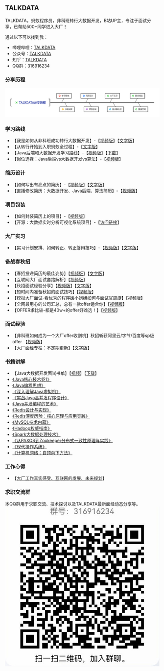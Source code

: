 ﻿## TALKDATA
TALKDATA，蚂蚁程序员，非科班转行大数据开发，B站UP主，专注于面试分享，已帮助500+同学进入大厂！

通过以下可以找到我：

 - 哔哩哔哩：[TALKDATA][1]
 - 公众号：[TALKDATA][2]
 - 知乎：[TALKDATA][3]
 - QQ群：316916234

### 分享历程
![image](image/TALKDATA_share.png)

### 学习路线

 - 【我是如何从非科班成功转行大数据开发】-【[视频版][4]】【[文字版][5]】
 - 【从转行开始到入职蚂蚁全过程】-【[文字版][6]】
 - 【Java后端和大数据开发学习路线】-【[视频版][7]】【[下载][8]】
 - 【岗位选择：Java后端vs大数据开发vs算法】-【[视频版][9]】


### 简历设计

 - 【如何写出有亮点的简历】-【[视频版][10]】【[文字版][11]】
 - 【直播修改简历：大数据开发、Java后端、算法简历】-【[视频版][12]】

### 项目包装

 - 【如何封装简历上的项目】-【[视频版][13]】
 - 【开源：大数据实时分析可视化系统项目】-【[访问链接][14]】

### 大厂实习

 - 【实习计划安排、如何转正、转正答辩技巧】-【[视频版][15]】【[文字版][16]】

### 备战春秋招

 - 【春招投递简历的最佳姿势】【[视频版][17]】【[文字版][18]】
 - 【互联网大厂面试套路解析】【[视频版][19]】
 - 【秋招面试经验分享】【[视频版][20]】【[文字版][21]】
 - 【短时间内准备秋招的面试技巧】【[视频版][22]】
 - 【模拟大厂面试-看优秀的程序媛小姐姐如何与面试官周旋】【[视频版][23]】
 - 【全网最用心的公司汇总，总有一款offer适合你】【[视频版][24]】
 - 【OFFER求比较-都是40w+的offer好难选！】【[视频版][25]】
 
### 面试经验

 - 【非科班如何成为一个大厂offer收割机】秋招斩获阿里云/字节/百度等sp级offer 【[视频版][26]】
 - 【大厂面经专栏：不定期更新】【[文字版][27]】

### 书籍讲解

 - 【Java大数据开发面试书单】【[视频][28]】【[下载][29]】
 - [《Java核心技术卷1》][30]
 - [《Java编程思想》][31]
 - [《深入理解Java虚拟机》][32]
 - [《实战Java高并发程序设计》][33]
 - [《Java并发编程的艺术》][34]
 - [《Redis设计与实现》][35]
 - [《Redis深度历险：核心原理与应用实践》][36]
 - [《MySQL技术内幕》][37]
 - [《Hadoop权威指南》][38]
 - [《Spark大数据处理技术》][39]
 - [《从PAXOS到Zookeeper分布式一致性原理与实践》][40]
 - [《现代操作系统》][41]
 - [《计算机网络：自顶向下方法》][42]

### 工作心得

 - 【[大厂工作真实感受、互联网的发展、未来规划][43]】

### 求职交流群
本QQ群用于求职交流、技术探讨以及TALKDATA最新面经动态分享等。
![image](image/qqqun.jpg)

  [1]: https://space.bilibili.com/326797886
  [2]: https://mp.weixin.qq.com/s/S4-3ptU4tzRJIJaWDALEwg
  [3]: https://www.zhihu.com/people/changeforeda
  [4]: https://www.bilibili.com/video/BV1SJ411T7DV
  [5]: https://mp.weixin.qq.com/s?__biz=Mzg4NzAxMjIyOQ==&mid=2247483698&idx=1&sn=7a4a698356bba0547135e7203a6f2bab&chksm=cf91afd8f8e626cedc546403ac9bdfb838bf1328742c705c03d8970978c53e2cc8580d4e904d&scene=178&cur_album_id=1417724228044210177#rd
  [6]: https://mp.weixin.qq.com/s/WBiPD_86XkMkepIN4J9euQ
  [7]: https://www.bilibili.com/video/BV1HV411d7t6
  [8]: https://mp.weixin.qq.com/s?__biz=Mzg4NzAxMjIyOQ==&mid=2247483818&idx=1&sn=8d6643e2bc280d07e259f451ce998207&chksm=cf91af40f8e626560eb164bd5e46984da653efa3bf6f38e6b70fa99cc181027052f776e4784c&scene=178&cur_album_id=1417724228044210177#rd
  [9]: https://www.bilibili.com/video/BV1sJ41127EP
  [10]: https://www.bilibili.com/video/BV1XE411P7s8
  [11]: https://mp.weixin.qq.com/s?__biz=Mzg4NzAxMjIyOQ==&mid=2247483717&idx=1&sn=3ed1c1fcb27fc4c55abb563f0840b103&chksm=cf91afaff8e626b9c7863c3306284b4e6a29d7718f4691db628bb354c48c8907e55e8a3fa8a0&scene=178&cur_album_id=1417724228044210177#rd
  [12]: https://www.bilibili.com/video/BV1nJ411h718
  [13]: https://www.bilibili.com/video/BV1XE411P7s8
  [14]: https://github.com/TALKDATA/JavaBigData/blob/master/news-project.md
  [15]: https://www.bilibili.com/video/BV1hQ4y1d7MF
  [16]: https://mp.weixin.qq.com/s?__biz=Mzg4NzAxMjIyOQ==&mid=2247483842&idx=1&sn=e51a6cd0d13650fbebe360f4ee63437b&chksm=cf91af28f8e6263e0ccc3fd2d623f8d44fe4d82bc5b412aaee54739412eff1c932801de757e5&scene=178&cur_album_id=1417724228044210177#rd
  [17]: https://www.bilibili.com/video/BV1y7411K74s
  [18]: https://mp.weixin.qq.com/s?__biz=Mzg4NzAxMjIyOQ==&mid=2247483755&idx=1&sn=01b0368084267dee649d6fa26954df4d&chksm=cf91af81f8e62697a03335c94357c9a562e31f3e837a887e9395a3b2e4c415a81423da120a52&scene=178&cur_album_id=1417724228044210177#rd
  [19]: https://www.bilibili.com/video/BV1sK4y1T745
  [20]: https://www.bilibili.com/video/BV12T4y177hj
  [21]: https://mp.weixin.qq.com/s?__biz=Mzg4NzAxMjIyOQ==&mid=2247483923&idx=1&sn=844f925fb21a742aa73e40063166c862&chksm=cf91acf9f8e625ef2e20bfd35437d5e5d19777b57ff37f52eebec6b85ca1c2bb2a98a30a9a98&scene=178&cur_album_id=1417724228044210177#rd
  [22]: https://www.bilibili.com/video/BV1Rb4y1k7Mc
  [23]: https://www.bilibili.com/video/BV1Q7411U7ex
  [24]: https://www.bilibili.com/video/BV1d34y1x7ts
  [25]: https://www.bilibili.com/video/BV1Dh411t7Bq
  [26]: https://www.bilibili.com/video/BV1p34y1x7wa
  [27]: https://mp.weixin.qq.com/mp/appmsgalbum?action=getalbum&album_id=1417724228044210177&__biz=Mzg4NzAxMjIyOQ==&uin=&key=&devicetype=Windows%2010%20x64&version=63030073&lang=zh_CN&ascene=7&fontgear=2
  [28]: https://www.bilibili.com/video/BV1UT4y137M9
  [29]: https://mp.weixin.qq.com/s/Frefd9h1t_J8xyUihQfdig
  [30]: https://www.bilibili.com/video/BV1Ma411w714
  [31]: https://www.bilibili.com/video/BV1mE411B7PT
  [32]: https://www.bilibili.com/video/BV1yE411R7co
  [33]: https://www.bilibili.com/video/BV1ZE411S79m
  [34]: https://www.bilibili.com/video/BV1AC4y1h78E
  [35]: https://www.bilibili.com/video/BV1WE411f7fo
  [36]: https://www.bilibili.com/video/BV1aE411o7Fk
  [37]: https://www.bilibili.com/video/BV1CJ411t7Ku
  [38]: https://www.bilibili.com/video/BV1DE411r7Fn
  [39]: https://www.bilibili.com/video/BV1pJ411W7P5libili.com/video/BV1DE411r7Fn
  [40]: https://www.bilibili.com/video/BV1EJ411L7AU
  [41]: https://www.bilibili.com/video/BV1xJ411p7db
  [42]: https://www.bilibili.com/video/BV1t7411q78v
  [43]: https://www.bilibili.com/video/BV1DL4y1E7oo